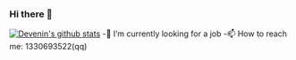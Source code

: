 ### Hi there 👋

<!--
**devenin/devenin** is a ✨ _special_ ✨ repository because its `README.md` (this file) appears on your GitHub profile.

Here are some ideas to get you started:


- 🌱 I’m currently learning ...
- 👯 I’m looking to collaborate on ...
- 🤔 I’m looking for help with ...
- 💬 Ask me about ...

- 😄 Pronouns: ...
- ⚡ Fun fact: ...
-->

[![Devenin's github stats](https://github-readme-stats.vercel.app/api?username=devenin)](https://github.com/devenin/github-readme-stats)
-🔭 I’m currently looking for a job
-📫 How to reach me: 1330693522(qq)
